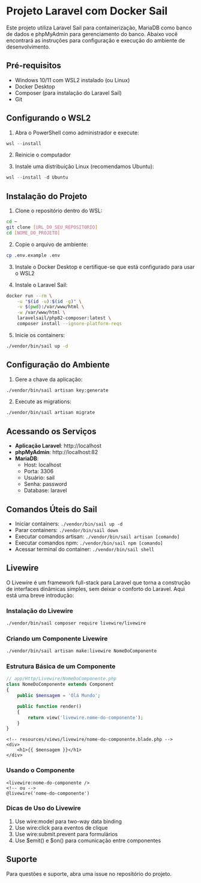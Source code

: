 # Projeto Laravel com Docker Sail

Este projeto utiliza Laravel Sail para containerização, MariaDB como banco de dados e phpMyAdmin para gerenciamento do banco. Abaixo você encontrará as instruções para configuração e execução do ambiente de desenvolvimento.

## Pré-requisitos

- Windows 10/11 com WSL2 instalado (ou Linux)
- Docker Desktop
- Composer (para instalação do Laravel Sail)
- Git

## Configurando o WSL2

1. Abra o PowerShell como administrador e execute:
```powershell
wsl --install
```

2. Reinicie o computador

3. Instale uma distribuição Linux (recomendamos Ubuntu):
```powershell
wsl --install -d Ubuntu
```

## Instalação do Projeto

1. Clone o repositório dentro do WSL:
```bash
cd ~
git clone [URL_DO_SEU_REPOSITORIO]
cd [NOME_DO_PROJETO]
```

2. Copie o arquivo de ambiente:
```bash
cp .env.example .env
```

3. Instale o Docker Desktop e certifique-se que está configurado para usar o WSL2

4. Instale o Laravel Sail:
```bash
docker run --rm \
    -u "$(id -u):$(id -g)" \
    -v $(pwd):/var/www/html \
    -w /var/www/html \
    laravelsail/php82-composer:latest \
    composer install --ignore-platform-reqs
```

5. Inicie os containers:
```bash
./vendor/bin/sail up -d
```

## Configuração do Ambiente

1. Gere a chave da aplicação:
```bash
./vendor/bin/sail artisan key:generate
```

2. Execute as migrations:
```bash
./vendor/bin/sail artisan migrate
```

## Acessando os Serviços

- **Aplicação Laravel**: http://localhost
- **phpMyAdmin**: http://localhost:82
- **MariaDB**:
  - Host: localhost
  - Porta: 3306
  - Usuário: sail
  - Senha: password
  - Database: laravel

## Comandos Úteis do Sail

- Iniciar containers: `./vendor/bin/sail up -d`
- Parar containers: `./vendor/bin/sail down`
- Executar comandos artisan: `./vendor/bin/sail artisan [comando]`
- Executar comandos npm: `./vendor/bin/sail npm [comando]`
- Acessar terminal do container: `./vendor/bin/sail shell`

## Livewire

O Livewire é um framework full-stack para Laravel que torna a construção de interfaces dinâmicas simples, sem deixar o conforto do Laravel. Aqui está uma breve introdução:

### Instalação do Livewire

```bash
./vendor/bin/sail composer require livewire/livewire
```

### Criando um Componente Livewire

```bash
./vendor/bin/sail artisan make:livewire NomeDoComponente
```

### Estrutura Básica de um Componente

```php
// app/Http/Livewire/NomeDoComponente.php
class NomeDoComponente extends Component
{
    public $mensagem = 'Olá Mundo';

    public function render()
    {
        return view('livewire.nome-do-componente');
    }
}
```

```blade
<!-- resources/views/livewire/nome-do-componente.blade.php -->
<div>
    <h1>{{ $mensagem }}</h1>
</div>
```

### Usando o Componente

```blade
<livewire:nome-do-componente />
<!-- ou -->
@livewire('nome-do-componente')
```

### Dicas de Uso do Livewire

1. Use wire:model para two-way data binding
2. Use wire:click para eventos de clique
3. Use wire:submit.prevent para formulários
4. Use $emit() e $on() para comunicação entre componentes

## Suporte

Para questões e suporte, abra uma issue no repositório do projeto.